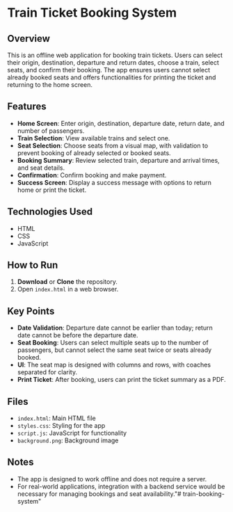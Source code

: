# Train Ticket Booking System

## Overview

This is an offline web application for booking train tickets. Users can select their origin, destination, departure and return dates, choose a train, select seats, and confirm their booking. The app ensures users cannot select already booked seats and offers functionalities for printing the ticket and returning to the home screen.

## Features

- **Home Screen**: Enter origin, destination, departure date, return date, and number of passengers.
- **Train Selection**: View available trains and select one.
- **Seat Selection**: Choose seats from a visual map, with validation to prevent booking of already selected or booked seats.
- **Booking Summary**: Review selected train, departure and arrival times, and seat details.
- **Confirmation**: Confirm booking and make payment.
- **Success Screen**: Display a success message with options to return home or print the ticket.

## Technologies Used

- HTML
- CSS
- JavaScript

## How to Run

1. **Download** or **Clone** the repository.
2. Open `index.html` in a web browser.

## Key Points

- **Date Validation**: Departure date cannot be earlier than today; return date cannot be before the departure date.
- **Seat Booking**: Users can select multiple seats up to the number of passengers, but cannot select the same seat twice or seats already booked.
- **UI**: The seat map is designed with columns and rows, with coaches separated for clarity.
- **Print Ticket**: After booking, users can print the ticket summary as a PDF.

## Files

- `index.html`: Main HTML file
- `styles.css`: Styling for the app
- `script.js`: JavaScript for functionality
- `background.png`: Background image

## Notes

- The app is designed to work offline and does not require a server.
- For real-world applications, integration with a backend service would be necessary for managing bookings and seat availability."# train-booking-system" 
